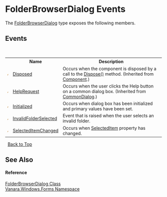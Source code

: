 # FolderBrowserDialog Events
 

The <a href="2b00e7ee-51e3-9316-ccb1-20970f8e1755">FolderBrowserDialog</a> type exposes the following members.


## Events
&nbsp;<table><tr><th></th><th>Name</th><th>Description</th></tr><tr><td>![Public event](media/pubevent.gif "Public event")</td><td><a href="http://msdn2.microsoft.com/en-us/library/adz0f023" target="_blank">Disposed</a></td><td>
Occurs when the component is disposed by a call to the <a href="http://msdn2.microsoft.com/en-us/library/3cc9y48w" target="_blank">Dispose()</a> method.
 (Inherited from <a href="http://msdn2.microsoft.com/en-us/library/9wbadbce" target="_blank">Component</a>.)</td></tr><tr><td>![Public event](media/pubevent.gif "Public event")</td><td><a href="http://msdn2.microsoft.com/en-us/library/90c7cfk5" target="_blank">HelpRequest</a></td><td>
Occurs when the user clicks the Help button on a common dialog box.
 (Inherited from <a href="http://msdn2.microsoft.com/en-us/library/54yt69tx" target="_blank">CommonDialog</a>.)</td></tr><tr><td>![Public event](media/pubevent.gif "Public event")</td><td><a href="fff0619c-cb48-12b2-1039-9d09bb7c78d9">Initialized</a></td><td>
Occurs when dialog box has been initialized and primary values have been set.</td></tr><tr><td>![Public event](media/pubevent.gif "Public event")</td><td><a href="ec82d221-ea54-c486-18a2-00938e2c5657">InvalidFolderSelected</a></td><td>
Event that is raised when the user selects an invalid folder.</td></tr><tr><td>![Public event](media/pubevent.gif "Public event")</td><td><a href="baddd801-6b6c-d4dd-8ff8-b656dab596b1">SelectedItemChanged</a></td><td>
Occurs when <a href="ceb89c46-2c1d-9ff7-2359-cd89d92f0433">SelectedItem</a> property has changed.</td></tr></table>&nbsp;
<a href="#folderbrowserdialog-events">Back to Top</a>

## See Also


#### Reference
<a href="2b00e7ee-51e3-9316-ccb1-20970f8e1755">FolderBrowserDialog Class</a><br /><a href="c580cf52-4028-70db-28d0-f9b1abc03861">Vanara.Windows.Forms Namespace</a><br />